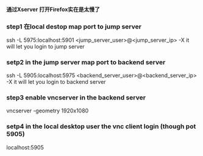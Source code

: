 
#### 通过Xserver 打开Firefox实在是太慢了

### step1 在local destop  map port to jump server
   ssh -L 5975:localhost:5901 <jump_server_user>@<jump_server_ip> -X
   it will let you login to jump server
   
### setp2 in the jump server map port to backend server
   ssh -L 5905:localhost:5975 <backend_server_user>@<backend_server_ip> -X
   it will let you login to backend server

### step3 enable vncserver in the backend server
   vncserver -geometry 1920x1080
   
   
### setp4 in the local desktop user the vnc client login (though pot 5905)
  localhost:5905

